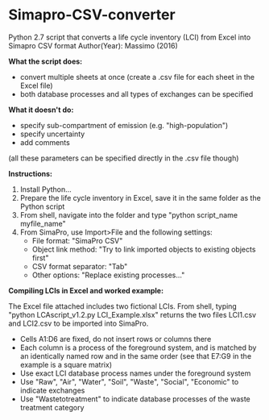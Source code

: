 # Simapro-CSV-converter
Python 2.7 script that converts a life cycle inventory (LCI) from Excel into Simapro CSV format
Author(Year): Massimo (2016)


**What the script does:**

* convert multiple sheets at once (create a .csv file for each sheet in the Excel file)
* both database processes and all types of exchanges can be specified


**What it doesn't do:**

* specify sub-compartment of emission (e.g. "high-population")
* specify uncertainty
* add comments

(all these parameters can be specified directly in the .csv file though)


**Instructions:**

1. Install Python...
2. Prepare the life cycle inventory in Excel, save it in the same folder as the Python script
3. From shell, navigate into the folder and type "python script_name myfile_name"
4. From SimaPro, use Import>File and the following settings: 
	* File format: "SimaPro CSV" 
	* Object link method: "Try to link imported objects to existing objects first"
	* CSV format separator: "Tab"
	* Other options: "Replace existing processes..."


**Compiling LCIs in Excel and worked example:**

The Excel file attached includes two fictional LCIs. 
From shell, typing "python LCAscript_v1.2.py LCI_Example.xlsx" returns the two files LCI1.csv and LCI2.csv to be imported into SimaPro.

* Cells A1:D6 are fixed, do not insert rows or columns there
* Each column is a process of the foreground system, and is matched by an identically named row and in the same order (see that E7:G9 in the example is a square matrix)
* Use exact LCI database process names under the foreground system
* Use "Raw", "Air", "Water", "Soil", "Waste", "Social", "Economic"  to indicate exchanges
* Use "Wastetotreatment" to indicate database processes of the waste treatment category
